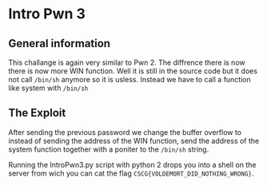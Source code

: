 # Intro Pwn 3
## General information
This challange is again very similar to Pwn 2. The diffrence there is now there is now more WIN function. Well it is still in the source
code but it does not call `/bin/sh` anymore so it is usless. Instead we have to call a function like system with `/bin/sh`

## The Exploit
After sending the previous password we change the buffer overflow to instead of sending the address of the WIN function, send the
address of the system function together with a poniter to the `/bin/sh` string.

Running the IntroPwn3.py script with python 2 drops you into a shell on the server from wich you can cat the flag `CSCG{VOLDEMORT_DID_NOTHING_WRONG}`.
